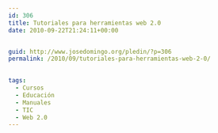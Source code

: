 ```yaml
---
id: 306
title: Tutoriales para herramientas web 2.0
date: 2010-09-22T21:24:11+00:00


guid: http://www.josedomingo.org/pledin/?p=306
permalink: /2010/09/tutoriales-para-herramientas-web-2-0/

  
tags:
  - Cursos
  - Educación
  - Manuales
  - TIC
  - Web 2.0
---
```

